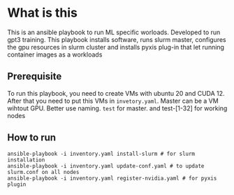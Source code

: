# What is this
This is an ansible playbook to run ML specific worloads. Developed to run gpt3 training.
This playbook installs software, runs slurm master, configures the gpu resources in slurm cluster and installs pyxis plug-in that let running container images as a workloads
## Prerequisite
To run this playbook, you need to create VMs with ubuntu 20 and CUDA 12. After that you need to put this VMs in `invetory.yaml`. Master can be a VM wihtout GPU.
Better use naming. `test` for master. and test-[1-32] for working nodes
## How to run
```
ansible-playbook -i inventory.yaml install-slurm # for slurm installation
ansible-playbook -i inventory.yaml update-conf.yaml # to update slurm.conf on all nodes
ansible-playbook -i inventory.yaml register-nvidia.yaml # for pyxis plugin
```